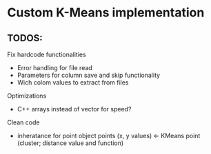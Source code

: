 # Custom K-Means implementation

## TODOS:
Fix hardcode functionalities
- Error handling for file read
- Parameters for column save and skip functionality
- Wich colom values to extract from files

Optimizations
- C++ arrays instead of vector for speed?

Clean code
- inheratance for point object points (x, y values) <- KMeans point (cluster; distance value and function)